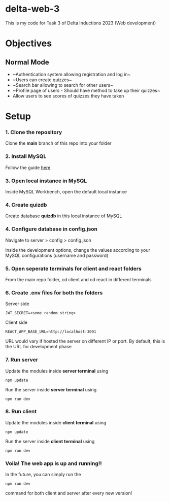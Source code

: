 # delta-web-3
This is my code for Task 3 of Delta Inductions 2023 (Web development)

# Objectives
## Normal Mode
- ~Authentication system allowing registration and log in~
- ~Users can create quizzes~
- ~Search bar allowing to search for other users~
- ~Profile page of users - Should have method to take up their quizzes~
- Allow users to see scores of quizzes they have taken

# Setup
### 1. Clone the repository
Clone the **main** branch of this repo into your folder

### 2. Install MySQL
Follow the guide [here](https://www.simplilearn.com/tutorials/mysql-tutorial/mysql-workbench-installation)

### 3. Open local instance in MySQL
Inside MySQL Workbench, open the default local instance

### 4. Create quizdb
Create database **quizdb** in this local instance of MySQL

### 4. Configure database in config.json
Navigate to server > config > config.json

Inside the development options, change the values according to your MySQL configurations (username and password)

### 5. Open seperate terminals for client and react folders
From the main repo folder, cd client and cd react in different terminals

### 6. Create .env files for both the folders
Server side
```
JWT_SECRET=<some random string>
```

Client side
```
REACT_APP_BASE_URL=http://localhost:3001
```
URL would vary if hosted the server on different IP or port. By default, this is the URL for development phase

### 7. Run server
Update the modules inside **server terminal** using
```
npm update
```

Run the server inside **server terminal** using
```
npm run dev
```

### 8. Run client
Update the modules inside **client terminal** using
```
npm update
```

Run the server inside **client terminal** using
```
npm run dev
```

### Voila! The web app is up and running!!

In the future, you can simply run the
```
npm run dev
```
command for both client and server after every new version!